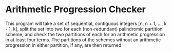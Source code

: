 # Arithmetic Progression Checker
This program will take a set of sequential, contiguous integers [n, n + 1, ..., k - 1, k], split the set into two for each 
(non-redundant) palindromic partition scheme, and check the two partitions of each for an arithmetic progression
in at least four terms. The partitions of the schemes without an arithmetic progression in either partition, if 
any, are then returned.
